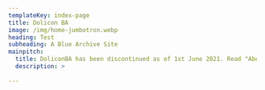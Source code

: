 ```yaml
---
templateKey: index-page
title: Dolicon BA
image: /img/home-jumbotron.webp
heading: Test
subheading: A Blue Archive Site
mainpitch:
  title: DoliconBA has been discontinued as of 1st June 2021. Read "About" page for more info.
  description: >
    
---
```

